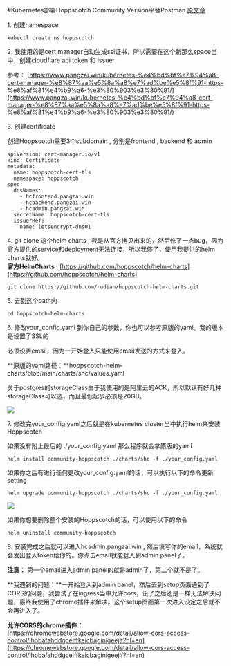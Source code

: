 #Kubernetes部署Hoppscotch Community Version平替Postman
[原文章](https://www.pangzai.win/kubernetes%e9%83%a8%e7%bd%b2hoppscotch%e5%b9%b3%e6%9b%bfpostman/)

1\. 创建namespace

    kubectl create ns hoppscotch

2\. 我使用的是cert manager自动生成ssl证书，所以需要在这个新那么space当中，创建cloudflare api token 和 issuer

参考： [https://www.pangzai.win/kubernetes-%e4%bd%bf%e7%94%a8-cert-manager-%e8%87%aa%e5%8a%a8%e7%ad%be%e5%8f%91-https-%e8%af%81%e4%b9%a6-%e3%80%903%e3%80%91/](https://www.pangzai.win/kubernetes-%e4%bd%bf%e7%94%a8-cert-manager-%e8%87%aa%e5%8a%a8%e7%ad%be%e5%8f%91-https-%e8%af%81%e4%b9%a6-%e3%80%903%e3%80%91/)

3\. 创建certificate

创建Hoppscotch需要3个subdomain , 分别是frontend , backend 和 admin

    apiVersion: cert-manager.io/v1
    kind: Certificate
    metadata:
      name: hoppscotch-cert-tls
      namespace: hoppscotch
    spec:
      dnsNames:
        - hcfrontend.pangzai.win
        - hcbackend.pangzai.win
        - hcadmin.pangzai.win
      secretName: hoppscotch-cert-tls
      issuerRef:
        name: letsencrypt-dns01

4\. git clone 这个helm charts , 我是从官方拷贝出来的，然后修了一点bug，因为官方提供的service和deployment无法连接，所以我修了，使用我提供的helm charts就好。  
**官方HelmCharts :** [https://github.com/hoppscotch/helm-charts](https://github.com/hoppscotch/helm-charts)

    git clone https://github.com/rudian/hoppscotch-helm-charts.git

5\. 去到这个path内

    cd hoppscotch-helm-charts

6\. 修改your\_config.yaml 到你自己的参数，你也可以参考原版的yaml。我的版本是设置了SSL的

必须设置email，因为一开始登入只能使用email发送的方式来登入。

**原版的yaml路径：**hoppscotch-helm-charts/blob/main/charts/shc/values.yaml

关于postgres的storageClass由于我使用的是阿里云的ACK，所以默认有好几种storageClass可以选，而且最低起步必须是20GB。

![](https://www.pangzai.win/wp-content/uploads/2025/05/image-41.png)


7\. 修改完your\_config.yaml之后就是在kubernetes cluster当中执行helm来安装Hoppscotch

如果没有附上最后的 ./your\_config.yaml 那么程序就会拿原版的yaml

    helm install community-hoppscotch ./charts/shc -f ./your_config.yaml

如果你之后有进行任何更改your\_config.yaml的话，可以执行以下的命令更新setting

    helm upgrade community-hoppscotch ./charts/shc -f ./your_config.yaml

![](https://www.pangzai.win/wp-content/uploads/2025/05/image-42.png)

如果你想要删除整个安装的Hoppscotch的话，可以使用以下的命令

    helm uninstall community-hoppscotch  

8\. 安装完成之后就可以进入hcadmin.pangzai.win , 然后填写你的email，系统就会发出登入token给你的。你点击email就能登入到admin panel了。  
  
**注意：** 第一个email进入admin panel的就是admin了，第二个就不是了。

**我遇到的问题：**一开始登入到admin panel，然后去到setup页面遇到了CORS的问题，我尝试了在ingress当中允许cors，设了之后还是一样无法解决问题，最终我使用了chrome插件来解决。这个setup页面第一次进入设定之后就不会再进入了。

**允许CORS的chrome插件：**[https://chromewebstore.google.com/detail/allow-cors-access-control/lhobafahddgcelffkeicbaginigeejlf?hl=en](https://chromewebstore.google.com/detail/allow-cors-access-control/lhobafahddgcelffkeicbaginigeejlf?hl=en)
